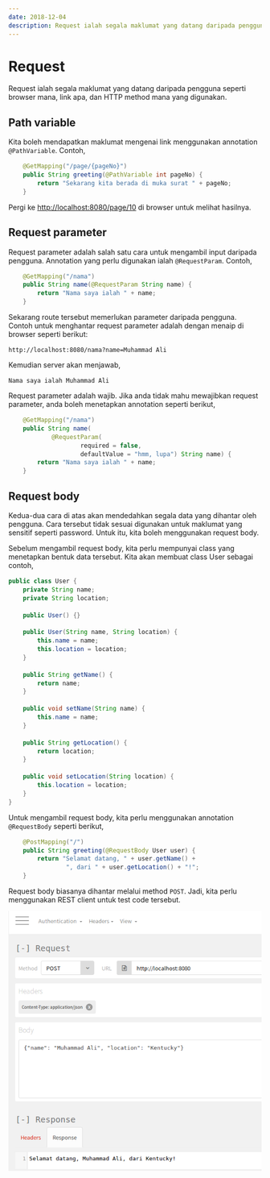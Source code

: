 ```yaml
---
date: 2018-12-04
description: Request ialah segala maklumat yang datang daripada pengguna seperti browser mana, link apa, dan HTTP method mana yang digunakan.
---
```


# Request

Request ialah segala maklumat yang datang daripada pengguna seperti browser
mana, link apa, dan HTTP method mana yang digunakan.

## Path variable

Kita boleh mendapatkan maklumat mengenai link menggunakan annotation
`@PathVariable`. Contoh,

```java
    @GetMapping("/page/{pageNo}")
    public String greeting(@PathVariable int pageNo) {
        return "Sekarang kita berada di muka surat " + pageNo;
    }
```

Pergi ke [http://localhost:8080/page/10](http://localhost:8080/page/10) di
browser untuk melihat hasilnya.

## Request parameter

Request parameter adalah salah satu cara untuk mengambil input daripada
pengguna. Annotation yang perlu digunakan ialah `@RequestParam`. Contoh,

```java
    @GetMapping("/nama")
    public String name(@RequestParam String name) {
        return "Nama saya ialah " + name;
    }
```

Sekarang route tersebut memerlukan parameter daripada pengguna. Contoh untuk
menghantar request parameter adalah dengan menaip di browser seperti berikut:

```
http://localhost:8080/nama?name=Muhammad Ali
```

Kemudian server akan menjawab,

```
Nama saya ialah Muhammad Ali
```

Request parameter adalah wajib. Jika anda tidak mahu mewajibkan request
parameter, anda boleh menetapkan annotation seperti berikut,

```java
    @GetMapping("/nama")
    public String name(
            @RequestParam(
                    required = false,
                    defaultValue = "hmm, lupa") String name) {
        return "Nama saya ialah " + name;
    }
```

## Request body

Kedua-dua cara di atas akan mendedahkan segala data yang dihantar oleh pengguna.
Cara tersebut tidak sesuai digunakan untuk maklumat yang sensitif seperti
password. Untuk itu, kita boleh menggunakan request body.

Sebelum mengambil request body, kita perlu mempunyai class yang menetapkan
bentuk data tersebut. Kita akan membuat class User sebagai contoh,

```java
public class User {
    private String name;
    private String location;

    public User() {}

    public User(String name, String location) {
        this.name = name;
        this.location = location;
    }

    public String getName() {
        return name;
    }

    public void setName(String name) {
        this.name = name;
    }

    public String getLocation() {
        return location;
    }

    public void setLocation(String location) {
        this.location = location;
    }
}
```

Untuk mengambil request body, kita perlu menggunakan annotation `@RequestBody`
seperti berikut,

```java
    @PostMapping("/")
    public String greeting(@RequestBody User user) {
        return "Selamat datang, " + user.getName() +
                ", dari " + user.getLocation() + "!";
    }
```

Request body biasanya dihantar melalui method `POST`. Jadi, kita perlu
menggunakan REST client untuk test code tersebut.

![Gambar menghantar request body](img/request_body.png)
